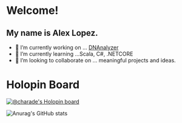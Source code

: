 # Welcome! 
## My name is Alex Lopez.

- 🔭 I’m currently working on ... [DNAnalyzer](https://github.com/plopez26DPU/DNAnalyzer)
- 🌱 I’m currently learning ...Scala, C#, .NETCORE
- 👯 I’m looking to collaborate on ... meaningful projects and ideas.

# Holopin Board
[![@charade's Holopin board](https://holopin.me/charade)](https://holopin.io/@charade)

![Anurag's GitHub stats](https://github-readme-stats.vercel.app/api?username=plopez26DPU&theme=ocean_dark&show_icons=true&count_private=true)
